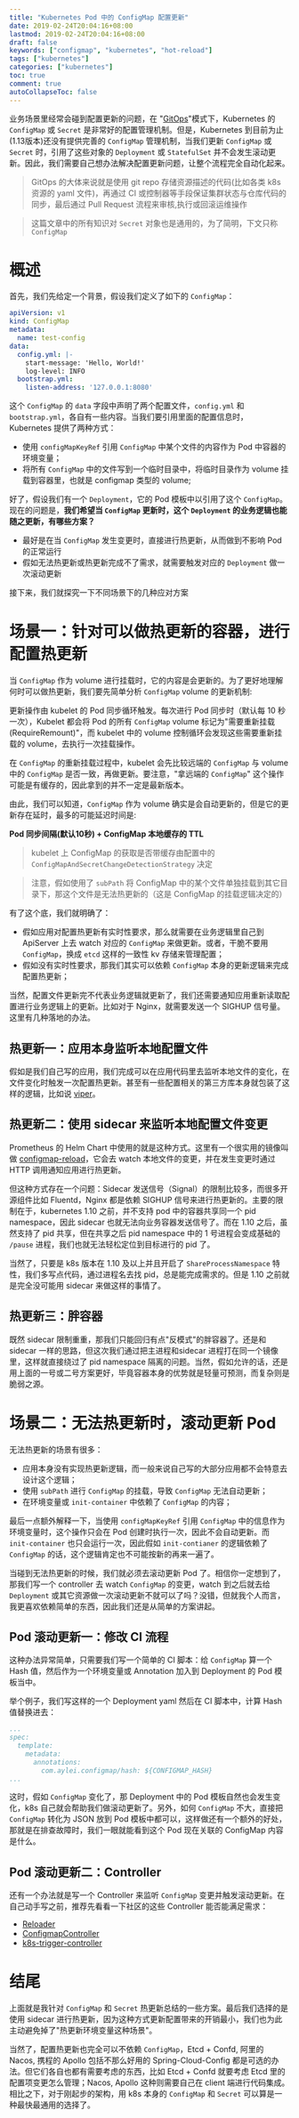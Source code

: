 ```yaml
---
title: "Kubernetes Pod 中的 ConfigMap 配置更新"
date: 2019-02-24T20:04:16+08:00
lastmod: 2019-02-24T20:04:16+08:00
draft: false
keywords: ["configmap", "kubernetes", "hot-reload"]
tags: ["kubernetes"]
categories: ["kubernetes"]
toc: true
comment: true
autoCollapseToc: false
---
```


业务场景里经常会碰到配置更新的问题，在 "[GitOps](https://www.weave.works/blog/gitops-operations-by-pull-request)"模式下，Kubernetes 的 `ConfigMap` 或 `Secret` 是非常好的配置管理机制。但是，Kubernetes 到目前为止(1.13版本)还没有提供完善的 `ConfigMap` 管理机制，当我们更新 `ConfigMap` 或 `Secret` 时，引用了这些对象的 `Deployment` 或 `StatefulSet` 并不会发生滚动更新。因此，我们需要自己想办法解决配置更新问题，让整个流程完全自动化起来。

> GitOps 的大体来说就是使用 git repo 存储资源描述的代码(比如各类 k8s 资源的 yaml 文件)，再通过 CI 或控制器等手段保证集群状态与仓库代码的同步，最后通过 Pull Request 流程来审核,执行或回滚运维操作


> 这篇文章中的所有知识对 `Secret` 对象也是通用的，为了简明，下文只称 `ConfigMap`

# 概述

首先，我们先给定一个背景，假设我们定义了如下的 `ConfigMap`：

```yaml
apiVersion: v1
kind: ConfigMap
metadata:
  name: test-config
data:
  config.yml: |-
    start-message: 'Hello, World!'
    log-level: INFO
  bootstrap.yml:
    listen-address: '127.0.0.1:8080'
```

这个 `ConfigMap` 的 `data` 字段中声明了两个配置文件，`config.yml` 和 `bootstrap.yml`，各自有一些内容。当我们要引用里面的配置信息时，Kubernetes 提供了两种方式：

* 使用 `configMapKeyRef` 引用 `ConfigMap` 中某个文件的内容作为 Pod 中容器的环境变量；
* 将所有 `ConfigMap` 中的文件写到一个临时目录中，将临时目录作为 volume 挂载到容器里，也就是 configmap 类型的 volume;

好了，假设我们有一个 `Deployment`，它的 Pod 模板中以引用了这个 `ConfigMap`。现在的问题是，**我们希望当 `ConfigMap` 更新时，这个 `Deployment` 的业务逻辑也能随之更新，有哪些方案？**

* 最好是在当 `ConfigMap` 发生变更时，直接进行热更新，从而做到不影响 Pod 的正常运行
* 假如无法热更新或热更新完成不了需求，就需要触发对应的 `Deployment` 做一次滚动更新

接下来，我们就探究一下不同场景下的几种应对方案

# 场景一：针对可以做热更新的容器，进行配置热更新

当 `ConfigMap` 作为 volume 进行挂载时，它的内容是会更新的。为了更好地理解何时可以做热更新，我们要先简单分析 `ConfigMap` volume 的更新机制:

更新操作由 kubelet 的 Pod 同步循环触发。每次进行 Pod 同步时（默认每 10 秒一次），Kubelet 都会将 Pod 的所有 `ConfigMap` volume 标记为"需要重新挂载(RequireRemount)"，而 kubelet 中的 volume 控制循环会发现这些需要重新挂载的 volume，去执行一次挂载操作。

在 `ConfigMap` 的重新挂载过程中，kubelet 会先比较远端的 `ConfigMap` 与 volume 中的 `ConfigMap` 是否一致，再做更新。要注意，"拿远端的 `ConfigMap`" 这个操作可能是有缓存的，因此拿到的并不一定是最新版本。

由此，我们可以知道，`ConfigMap` 作为 volume 确实是会自动更新的，但是它的更新存在延时，最多的可能延迟时间是:

**Pod 同步间隔(默认10秒) + ConfigMap 本地缓存的 TTL**

> kubelet 上 ConfigMap 的获取是否带缓存由配置中的 `ConfigMapAndSecretChangeDetectionStrategy` 决定

> 注意，假如使用了 `subPath` 将 ConfigMap 中的某个文件单独挂载到其它目录下，那这个文件是无法热更新的（这是 ConfigMap 的挂载逻辑决定的）

有了这个底，我们就明确了：

* 假如应用对配置热更新有实时性要求，那么就需要在业务逻辑里自己到 ApiServer 上去 watch 对应的 `ConfigMap` 来做更新。或者，干脆不要用 `ConfigMap`，换成 `etcd` 这样的一致性 kv 存储来管理配置；
* 假如没有实时性要求，那我们其实可以依赖 `ConfigMap` 本身的更新逻辑来完成配置热更新；

当然，配置文件更新完不代表业务逻辑就更新了，我们还需要通知应用重新读取配置进行业务逻辑上的更新。比如对于 Nginx，就需要发送一个 SIGHUP 信号量。这里有几种落地的办法。

## 热更新一：应用本身监听本地配置文件

假如是我们自己写的应用，我们完成可以在应用代码里去监听本地文件的变化，在文件变化时触发一次配置热更新。甚至有一些配置相关的第三方库本身就包装了这样的逻辑，比如说 [viper](https://github.com/spf13/viper)。

## 热更新二：使用 sidecar 来监听本地配置文件变更

Prometheus 的 Helm Chart 中使用的就是这种方式。这里有一个很实用的镜像叫做 [configmap-reload](https://github.com/jimmidyson/configmap-reload)，它会去 watch 本地文件的变更，并在发生变更时通过 HTTP 调用通知应用进行热更新。

但这种方式存在一个问题：Sidecar 发送信号（Signal）的限制比较多，而很多开源组件比如 Fluentd，Nginx 都是依赖 SIGHUP 信号来进行热更新的。主要的限制在于，kubernetes 1.10 之前，并不支持 pod 中的容器共享同一个 pid namespace，因此 sidecar 也就无法向业务容器发送信号了。而在 1.10 之后，虽然支持了 pid 共享，但在共享之后 pid namespace 中的 1 号进程会变成基础的 `/pause` 进程，我们也就无法轻松定位到目标进行的 pid 了。

当然了，只要是 k8s 版本在 1.10 及以上并且开启了 `ShareProcessNamespace` 特性，我们多写点代码，通过进程名去找 pid，总是能完成需求的。但是 1.10 之前就是完全没可能用 sidecar 来做这样的事情了。

## 热更新三：胖容器

既然 sidecar 限制重重，那我们只能回归有点"反模式"的胖容器了。还是和 sidecar 一样的思路，但这次我们通过把主进程和sidecar 进程打在同一个镜像里，这样就直接绕过了 pid namespace 隔离的问题。当然，假如允许的话，还是用上面的一号或二号方案更好，毕竟容器本身的优势就是轻量可预测，而复杂则是脆弱之源。

# 场景二：无法热更新时，滚动更新 Pod

无法热更新的场景有很多：

* 应用本身没有实现热更新逻辑，而一般来说自己写的大部分应用都不会特意去设计这个逻辑；
* 使用 `subPath` 进行 `ConfigMap` 的挂载，导致 `ConfigMap` 无法自动更新；
* 在环境变量或 `init-container` 中依赖了 `ConfigMap` 的内容；

最后一点额外解释一下，当使用 `configMapKeyRef` 引用 `ConfigMap` 中的信息作为环境变量时，这个操作只会在 Pod 创建时执行一次，因此不会自动更新。而 `init-container` 也只会运行一次，因此假如 `init-contianer` 的逻辑依赖了 `ConfigMap` 的话，这个逻辑肯定也不可能按新的再来一遍了。

当碰到无法热更新的时候，我们就必须去滚动更新 Pod 了。相信你一定想到了，那我们写一个 controller 去 watch `ConfigMap` 的变更，watch 到之后就去给 `Deployment` 或其它资源做一次滚动更新不就可以了吗？没错，但就我个人而言，我更喜欢依赖简单的东西，因此我们还是从简单的方案讲起。

## Pod 滚动更新一：修改 CI 流程

这种办法异常简单，只需要我们写一个简单的 CI 脚本：给 `ConfigMap` 算一个 Hash 值，然后作为一个环境变量或 Annotation 加入到 Deployment 的 Pod 模板当中。

举个例子，我们写这样的一个 Deployment yaml 然后在 CI 脚本中，计算 Hash 值替换进去：

```yaml
...
spec:
  template:
    metadata:
      annotations:
        com.aylei.configmap/hash: ${CONFIGMAP_HASH}
...
```

这时，假如 `ConfigMap` 变化了，那 Deployment 中的 Pod 模板自然也会发生变化，k8s 自己就会帮助我们做滚动更新了。另外，如何 `ConfigMap` 不大，直接把 `ConfigMap` 转化为 JSON 放到 Pod 模板中都可以，这样做还有一个额外的好处，那就是在排查故障时，我们一眼就能看到这个 Pod 现在关联的 ConfigMap 内容是什么。

## Pod 滚动更新二：Controller

还有一个办法就是写一个 Controller 来监听 `ConfigMap` 变更并触发滚动更新。在自己动手写之前，推荐先看看一下社区的这些 Controller 能否能满足需求：

* [Reloader](https://github.com/stakater/Reloader)
* [ConfigmapController](https://github.com/fabric8io/configmapcontroller)
* [k8s-trigger-controller](https://github.com/mfojtik/k8s-trigger-controller)

# 结尾

上面就是我针对 `ConfigMap` 和 `Secret` 热更新总结的一些方案。最后我们选择的是使用 sidecar 进行热更新，因为这种方式更新配置带来的开销最小，我们也为此主动避免掉了"热更新环境变量这种场景"。

当然了，配置热更新也完全可以不依赖 `ConfigMap`，Etcd + Confd, 阿里的 Nacos, 携程的 Apollo 包括不那么好用的 Spring-Cloud-Config 都是可选的办法。但它们各自也都有需要考虑的东西，比如 Etcd + Confd 就要考虑 Etcd 里的配置项变更怎么管理；Nacos, Apollo 这种则需要自己在 client 端进行代码集成。相比之下，对于刚起步的架构，用 k8s 本身的 `ConfigMap` 和 `Secret` 可以算是一种最快最通用的选择了。